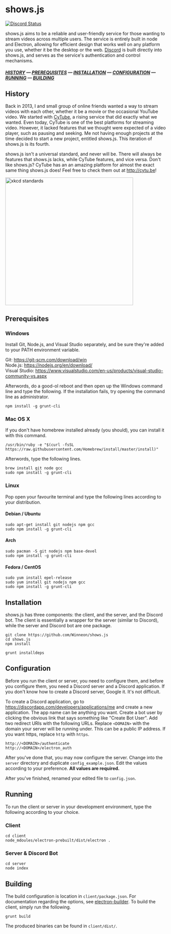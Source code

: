 # shows.js
[![Discord Status](https://discordapp.com/api/servers/182297613909884929/widget.png?style=banner5)](https://discord.gg/0118Fg96uP5eXQz2g)

shows.js aims to be a reliable and user-friendly service for those wanting to stream videos across multiple users. The service is entirely built in node and Electron, allowing for efficient design that works well on any platform you use, whether it be the desktop or the web. [Discord](https://discordapp.com) is built directly into shows.js, and serves as the service's authentication and control mechanisms.

##### [HISTORY](#history) &mdash; [PREREQUISITES](#prerequisites) &mdash; [INSTALLATION](#installation) &mdash; [CONFIGURATION](#configuration) &mdash; [RUNNING](#running) &mdash; [BUILDING](#building)

## History

Back in 2013, I and small group of online friends wanted a way to stream videos with each other, whether it be a movie or the occasional YouTube video. We started with [CyTube](https://github.com/calzoneman/sync), a rising service that did exactly what we wanted. Even today, CyTube is one of the best platforms for streaming video. However, it lacked features that we thought were expected of a video player, such as pausing and seeking. Me not having enough projects at the time decided to start a new project, entitled shows.js. This iteration of shows.js is its fourth.

shows.js isn't a universal standard, and never will be. There will always be features that shows.js lacks, while CyTube features, and vice versa. Don't like shows.js? CyTube has an an amazing platform for almost the exact same thing shows.js does! Feel free to check them out at http://cytu.be!

<img alt="xkcd standards" src="https://imgs.xkcd.com/comics/standards.png" width="400px" />

## Prerequisites

### Windows

Install Git, Node.js, and Visual Studio separately, and be sure they're added to your PATH environment variable.

Git: https://git-scm.com/download/win  
Node.js: https://nodejs.org/en/download/  
Visual Studio: https://www.visualstudio.com/en-us/products/visual-studio-community-vs.aspx

Afterwords, do a good-ol reboot and then open up the Windows command line and type the following. If the installation fails, try opening the command line as administrator.

```
npm install -g grunt-cli
```

### Mac OS X

If you don't have homebrew installed already (you should), you can install it with this command.

```
/usr/bin/ruby -e "$(curl -fsSL https://raw.githubusercontent.com/Homebrew/install/master/install)"
```

Afterwords, type the following lines.

```
brew install git node gcc
sudo npm install -g grunt-cli
```

### Linux

Pop open your favourite terminal and type the following lines according to your distribution.

#### Debian / Ubuntu

```
sudo apt-get install git nodejs npm gcc
sudo npm install -g grunt-cli
```

#### Arch

```
sudo pacman -S git nodejs npm base-devel
sudo npm install -g grunt-cli
```

#### Fedora / CentOS

```
sudo yum install epel-release
sudo yum install git nodejs npm gcc
sudo npm install -g grunt-cli
```

## Installation

shows.js has three components: the client, and the server, and the Discord bot. The client is essentially a wrapper for the server (similar to Discord), while the server and Discord bot are one package.

```
git clone https://github.com/Winneon/shows.js
cd shows.js
npm install

grunt installdeps
```

## Configuration

Before you run the client or server, you need to configure them, and before you configure them, you need a Discord server and a Discord application. If you don't know how to create a Discord server, Google it. It's not difficult.

To create a Discord application, go to https://discordapp.com/developers/applications/me and create a new application. The app name can be anything you want. Create a bot user by clicking the obvious link that says something like "Create Bot User". Add two redirect URIs with the following URLs. Replace `<DOMAIN>` with the domain your server will be running under. This can be a public IP address. If you want https, replace `http` with `https`.

```
http://<DOMAIN>/authenticate
http://<DOMAIN>/electron_auth
```

After you've done that, you may now configure the server. Change into the `server` directory and duplicate `config_example.json`. Edit the values according to your preference. **All values are required.**

After you've finished, renamed your edited file to `config.json`.

## Running

To run the client or server in your development environment, type the following according to your choice.

### Client

```
cd client
node_mdoules/electron-prebuilt/dist/electron .
```

### Server & Discord Bot

```
cd server
node index
```

## Building

The build configuration is location in `client/package.json`. For documentation regarding the options, see [electron-builder](https://github.com/electron-userland/electron-builder/wiki/Options). To build the client, simply run the following.

```
grunt build
```

The produced binaries can be found in `client/dist/`.